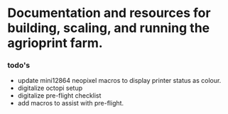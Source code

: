 # Documentation and resources for building, scaling, and running the agrioprint farm. 

### todo's

- update mini12864 neopixel macros to display printer status as colour.
- digitalize octopi setup
- digitalize pre-flight checklist
- add macros to assist with pre-flight.
